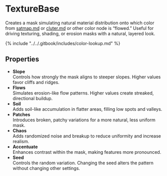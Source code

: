 # TextureBase

Creates a mask simulating natural material distribution onto which color from [satmap.md](../colorize/satmap.md "mention") or [cluter.md](../colorize/cluter.md "mention") or other color node is “flowed.” Useful for driving texturing, shading, or erosion masks with a natural, layered look.

{% include "../../.gitbook/includes/color-lookup.md" %}

## Properties

* **Slope**\
  Controls how strongly the mask aligns to steeper slopes. Higher values favor cliffs and ridges.
* **Flows**\
  Simulates erosion-like flow patterns. Higher values create streaked, directional buildup.
* **Soil**\
  Adds soil-like accumulation in flatter areas, filling low spots and valleys.
* **Patches**\
  Introduces broken, patchy variations for a more natural, less uniform mask.
* **Chaos**\
  Adds randomized noise and breakup to reduce uniformity and increase realism.
* **Accentuate**\
  Enhances contrast within the mask, making features more pronounced.
* **Seed**\
  Controls the random variation. Changing the seed alters the pattern without changing other settings.
